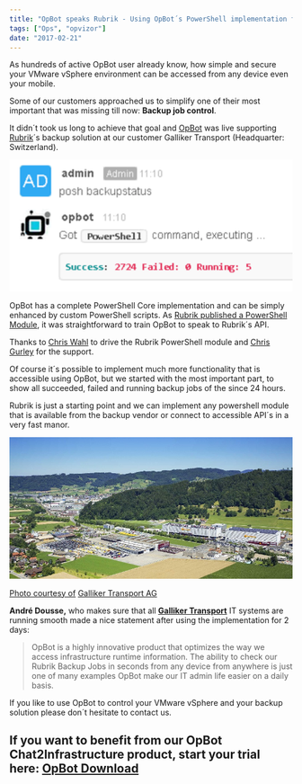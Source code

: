 ```yaml
---
title: "OpBot speaks Rubrik - Using OpBot´s PowerShell implementation for Backup job control"
tags: ["Ops", "opvizor"]
date: "2017-02-21"
---
```


As hundreds of active OpBot user already know, how simple and secure your VMware vSphere environment can be accessed from any device even your mobile.

Some of our customers approached us to simplify one of their most important that was missing till now: **Backup job control**. 

It didn´t took us long to achieve that goal and [OpBot](http://try.opvizor.com/opbot) was live supporting [Rubrik](http://www.rubrik.com)´s backup solution at our customer Galliker Transport (Headquarter: Switzerland).

[![Get Rubrik Backup Status](/images/blog/rubrik_Backupstatus.png)](http://try.opvizor.com/opbot)

OpBot has a complete PowerShell Core implementation and can be simply enhanced by custom PowerShell scripts. As [Rubrik published a PowerShell Module](https://github.com/rubrikinc/PowerShell-Module), it was straightforward to train OpBot to speak to Rubrik´s API.

Thanks to [Chris Wahl](https://twitter.com/@ChrisWahl) to drive the Rubrik PowerShell module and [Chris Gurley](https://twitter.com/cmgurley) for the support.

Of course it´s possible to implement much more functionality that is accessible using OpBot, but we started with the most important part, to show all succeeded, failed and running backup jobs of the since 24 hours.

Rubrik is just a starting point and we can implement any powershell module that is available from the backup vendor or connect to accessible API´s in a very fast manor.

[![Galliker Transport AG](/images/blog/Galliker_Transport_Logistik_BottomPicture_002-l.jpg)](https://www.galliker.com)

[](https://www.galliker.com)

[Photo courtesy of](https://www.galliker.com) [Galliker Transport AG](https://www.galliker.com/enUS/about-galliker/company.htm)

**André Dousse,** who makes sure that all **[Galliker Transport](https://www.galliker.com)** IT systems are running smooth made a nice statement after using the implementation for 2 days:

> OpBot is a highly innovative product that optimizes the way we access infrastructure runtime information. The ability to check our Rubrik Backup Jobs in seconds from any device from anywhere is just one of many examples OpBot make our IT admin life easier on a daily basis.

If you like to use OpBot to control your VMware vSphere and your backup solution please don´t hesitate to contact us.

## If you want to benefit from our OpBot Chat2Infrastructure product, start your trial here: [OpBot Download](http://try.opvizor.com/opbot)
